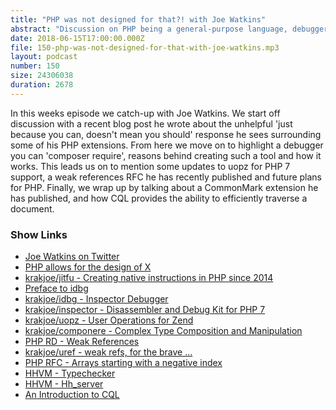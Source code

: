 ```yaml
---
title: "PHP was not designed for that?! with Joe Watkins"
abstract: "Discussion on PHP being a general-purpose language, debuggers, weak references and much more"
date: 2018-06-15T17:00:00.000Z
file: 150-php-was-not-designed-for-that-with-joe-watkins.mp3
layout: podcast
number: 150
size: 24306038
duration: 2678
---
```


In this weeks episode we catch-up with Joe Watkins.
We start off discussion with a recent blog post he wrote about the unhelpful 'just because you can, doesn't mean you should' response he sees surrounding some of his PHP extensions.
From here we move on to highlight a debugger you can 'composer require', reasons behind creating such a tool and how it works.
This leads us on to mention some updates to uopz for PHP 7 support, a weak references RFC he has recently published and future plans for PHP.
Finally, we wrap up by talking about a CommonMark extension he has published, and how CQL provides the ability to efficiently traverse a document.

### Show Links

* [Joe Watkins on Twitter](https://twitter.com/krakjoe)
* [PHP allows for the design of X](http://blog.krakjoe.ninja/2018/05/php-allows-for-design-of-x.html)
* [krakjoe/jitfu - Creating native instructions in PHP since 2014](https://github.com/krakjoe/jitfu)
* [Preface to idbg](http://blog.krakjoe.ninja/2018/06/preface-to-idbg.html)
* [krakjoe/idbg - Inspector Debugger](https://github.com/krakjoe/idbg)
* [krakjoe/inspector - Disassembler and Debug Kit for PHP 7](https://github.com/krakjoe/inspector)
* [krakjoe/uopz - User Operations for Zend](https://github.com/krakjoe/uopz)
* [krakjoe/componere - Complex Type Composition and Manipulation](https://github.com/krakjoe/componere)
* [PHP RD - Weak References](https://wiki.php.net/rfc/weakrefs)
* [krakjoe/uref - weak refs, for the brave ...](https://github.com/krakjoe/uref)
* [PHP RFC - Arrays starting with a negative index](https://wiki.php.net/rfc/negative_array_index)
* [HHVM - Typechecker](https://docs.hhvm.com/hack/typechecker/introduction)
* [HHVM - Hh_server](https://docs.hhvm.com/hack/tools/hh_server)
* [An Introduction to CQL](http://blog.krakjoe.ninja/2018/04/an-introduction-to-cql.html)
